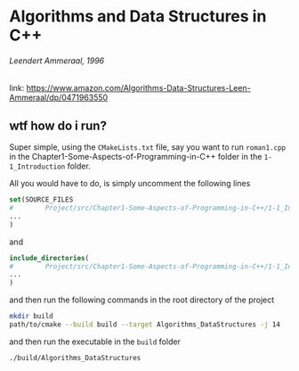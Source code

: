 # Algorithms and Data Structures in C++
###### Leendert Ammeraal, 1996

link: https://www.amazon.com/Algorithms-Data-Structures-Leen-Ammeraal/dp/0471963550


## wtf how do i run?

Super simple, using the `CMakeLists.txt` file, say you want to run `roman1.cpp` in the 
Chapter1-Some-Aspects-of-Programming-in-C++ folder in the `1-1_Introduction` folder.

All you would have to do, is simply uncomment the following lines
```cmake
set(SOURCE_FILES
#        Project/src/Chapter1-Some-Aspects-of-Programming-in-C++/1-1_Introduction/roman1.cpp
...
)
```
and
```cmake
include_directories(
#        Project/src/Chapter1-Some-Aspects-of-Programming-in-C++/1-1_Introduction
...
)
```
and then run the following commands in the root directory of the project
```bash
mkdir build
path/to/cmake --build build --target Algorithms_DataStructures -j 14
```
and then run the executable in the `build` folder
```bash
./build/Algorithms_DataStructures
```
